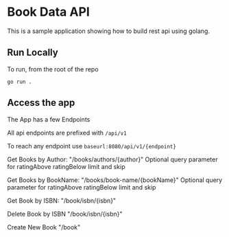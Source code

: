 # Book Data API

This is a sample application showing how to build rest api using golang.

## Run Locally

To run, from the root of the repo

```
go run .
```

## Access the app 

The App has a few Endpoints

All api endpoints are prefixed with `/api/v1`

To reach any endpoint use `baseurl:8080/api/v1/{endpoint}`



Get Books by Author: "/books/authors/{author}" 
Optional query parameter for ratingAbove ratingBelow limit and skip

Get Books by BookName: "/books/book-name/{bookName}"
Optional query parameter for ratingAbove ratingBelow limit and skip


Get Book by ISBN: "/book/isbn/{isbn}"

Delete Book by ISBN "/book/isbn/{isbn}"

Create New Book "/book"
```

